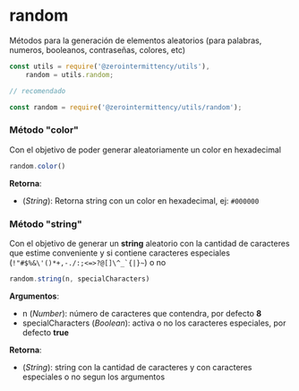 # random

Métodos para la generación de elementos aleatorios (para palabras, numeros, booleanos, contraseñas, colores, etc)

```javascript
const utils = require('@zerointermittency/utils'),
    random = utils.random;

// recomendado

const random = require('@zerointermittency/utils/random');
```

### Método "color"

Con el objetivo de poder generar aleatoriamente un color en hexadecimal

```javascript
random.color()
```

**Retorna**:

- \(*String*\): Retorna string con un color en hexadecimal, ej: ```#000000```

### Método "string"

Con el objetivo de generar un **string** aleatorio con la cantidad de caracteres que estime conveniente y si contiene caracteres especiales (```!"#$%&\'()*+,-./:;<=>?@[]\^_`{|}~```) o no

```javascript
random.string(n, specialCharacters)
```

**Argumentos**:

- n \(*Number*\): número de caracteres que contendra, por defecto **8**
- specialCharacters \(*Boolean*\): activa o no los caracteres especiales, por defecto **true**

**Retorna**:

- \(*String*\): string con la cantidad de caracteres y con caracteres especiales o no segun los argumentos